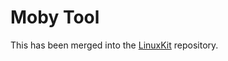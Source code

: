 # Moby Tool

This has been merged into the [LinuxKit](https://github.com/linuxkit/linuxkit) repository.
